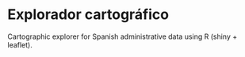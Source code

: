 # Explorador cartográfico

Cartographic explorer for Spanish administrative data using R (shiny + leaflet).
